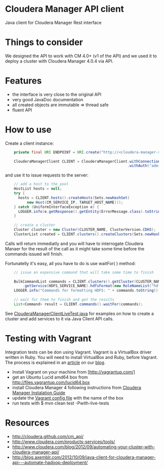 Cloudera Manager API client
===========================

Java client for Cloudera Manager Rest interface


Things to consider
==================

We designed the API to work with CM 4.0+ (v1 of the API) and we used it to deploy a cluster with Cloudera Manager 4.0.4 via API. 

Features
========

 * the interface is very close to the original API 
 * very good JavaDoc documentation
 * all created objects are immutable => thread safe
 * fluent API 

How to use
==========

Create a client instance:

~~~Java
    private final URI ENDPOINT = URI.create("http://<cloudera-manager-service>:7180"));
    
    ClouderaManagerClient CLIENT = ClouderaManagerClient.withConnectionURI(ENDPOINT)
                                                        .withAuth("admin", "admin").build();
~~~

and use it to issue requests to the server:

~~~Java
    // add a host to the pool
    HostList hosts = null;
    try {
      hosts = CLIENT.hosts().createHosts(Sets.newHashSet(
          new Host(CM_SERVICE_IP, TARGET_HOST_NAME)));
    } catch (UniformInterfaceException e) {
      LOGGER.info(e.getResponse().getEntity(ErrorMessage.class).toString());
    }
    
    // create a cluster
    Cluster cluster = new Cluster(CLUSTER_NAME, ClusterVersion.CDH3);
    ClusterList created = CLIENT.clusters().createClusters(Sets.newHashSet(cluster));
~~~

Calls will return immediatly and you will have to interrogate Cloudera Manaer for the result of 
the call as it might take some time before the commands issued will finish. 

Fortunatelly it's easy, all you have to do is use waitFor( <commands> ) method: 

~~~Java
    // issue an expensive command that will take some time to finish
    
    BulkCommandList commands = CLIENT.clusters().getCluster(CLUSTER_NAME)
        .getService(HDFS_SERVICE_NAME).hdfsFormat(new RoleNameList("hdfs-nn"));
    LOGGER.info("Commands for formatting HDFS: " + commands.toString());
    
    // wait for them to finish and get the results
    List<Command> result = CLIENT.commands().waitFor(commands);
~~~

See [ClouderaManagerClientLiveTest.java](https://github.com/andreisavu/cloudera-manager-api/blob/master/src/test/java/com/axemblr/service/cm/ClouderaManagerClientLiveTest.java) 
for examples on how to create a cluster and add services to it via Java Client API calls. 

Testing with Vagrant
====================

Integration tests can be don using Vagrant. Vagrant is a VirtualBox driver written in Ruby. You will need to install
VirtualBox and Ruby, before Vagrant. The process is explained in an
[article](http://blog.axemblr.com/2012/10/09/java-client-for-cloudera-manager-api---automate-hadoop-deployment/) on our
[blog](http://blog.axemblr.com).

* Install Vagrant on your machine from [http://vagrantup.com/] 
* get an Ubuntu Lucid amd64 box from http://files.vagrantup.com/lucid64.box
* install Cloudera Manager 4 following instructions from [Cloudera Manager Instalation Guide](https://ccp.cloudera.com/display/FREE4DOC/Cloudera+Manager+Free+Edition+Installation+Guide)
* update the [Vagrant config file](https://github.com/andreisavu/cloudera-manager-api/blob/master/src/test/resources/vagrant/Vagrantfile) with the name of the box
* run tests with $ mvn clean test -Pwith-live-tests

Resources
=========

 * http://cloudera.github.com/cm_api/
 * http://www.cloudera.com/products-services/tools/
 * http://www.cloudera.com/blog/2012/09/automating-your-cluster-with-cloudera-manager-api/
 * http://blog.axemblr.com/2012/10/09/java-client-for-cloudera-manager-api---automate-hadoop-deployment/


